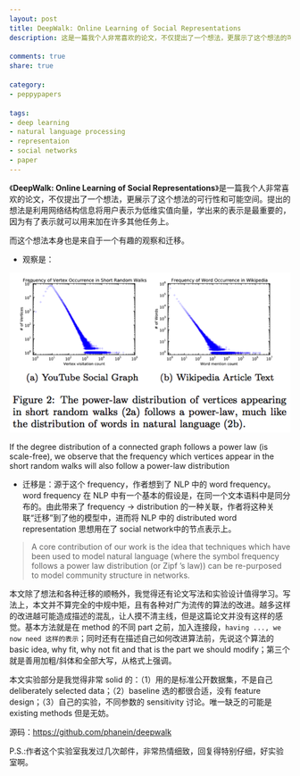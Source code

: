 ```yaml
---
layout: post
title: DeepWalk: Online Learning of Social Representations
description: 这是一篇我个人非常喜欢的论文，不仅提出了一个想法，更展示了这个想法的可行性和可能空间。提出的想法是利用网络结构信息将用户表示为低维实值向量，学出来的表示是最重要的，因为有了表示就可以用来加在许多其他任务上。

comments: true
share: true

category:
- peppypapers

tags:
- deep learning
- natural language processing
- representaion
- social networks
- paper
---
```


《**DeepWalk: Online Learning of Social Representations**》是一篇我个人非常喜欢的论文，不仅提出了一个想法，更展示了这个想法的可行性和可能空间。提出的想法是利用网络结构信息将用户表示为低维实值向量，学出来的表示是最重要的，因为有了表示就可以用来加在许多其他任务上。

而这个想法本身也是来自于一个有趣的观察和迁移。

- 观察是：

![frequency vertics appear in random walks also follow power-low](/images/deepwalk_obs.png)

>
If the degree distribution of a connected graph follows a power law (is scale-free), we observe that the frequency which vertices appear in the short random walks will also follow a power-law distribution

- 迁移是：源于这个 frequency，作者想到了 NLP 中的 word frequency。word frequency 在 NLP 中有一个基本的假设是，在同一个文本语料中是同分布的。由此带来了 frequency -> distribution 的一种关联，作者将这种关联“迁移”到了他的模型中，进而将 NLP 中的 distributed word representation 思想用在了 social network中的节点表示上。

> A core contribution of our work is the idea that techniques which have been used to model natural language (where the symbol frequency follows a power law distribution (or Zipf ’s law)) can be re-purposed to model community structure in
networks.


本文除了想法和各种迁移的顺畅外，我觉得还有论文写法和实验设计值得学习。写法上，本文并不算完全的中规中矩，且有各种对广为流传的算法的改进。越多这样的改进越可能造成描述的混乱，让人摸不清主线，但是这篇论文并没有这样的感觉。基本方法就是在 method 的不同 part 之前，加入连接段，`having ..., we now need 这样的表示`；同时还有在描述自己如何改进算法前，先说这个算法的 basic idea, why fit, why not fit and that is the part we should modify；第三个就是善用加粗/斜体和全部大写，从格式上强调。

本文实验部分是我觉得非常 solid 的：（1）用的是标准公开数据集，不是自己 deliberately selected data；（2）baseline 选的都很合适，没有 feature design；（3）自己的实验，不同参数的 sensitivity 讨论。唯一缺乏的可能是 existing methods 但是无妨。


源码：https://github.com/phanein/deepwalk

P.S.:作者这个实验室我发过几次邮件，非常热情细致，回复得特别仔细，好实验室啊。